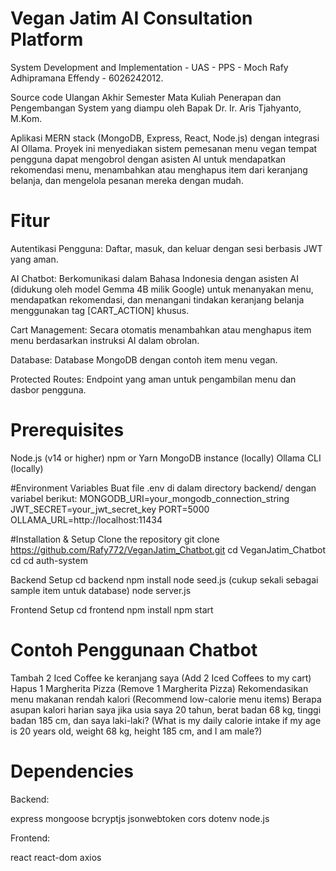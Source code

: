 # Vegan Jatim AI Consultation Platform
System Development and Implementation - UAS - PPS - Moch Rafy Adhipramana Effendy - 6026242012. 

Source code Ulangan Akhir Semester Mata Kuliah Penerapan dan Pengembangan System yang diampu oleh Bapak Dr. Ir. Aris Tjahyanto, M.Kom.

Aplikasi MERN stack (MongoDB, Express, React, Node.js) dengan integrasi AI Ollama. Proyek ini menyediakan sistem pemesanan menu vegan tempat pengguna dapat mengobrol dengan asisten AI untuk mendapatkan rekomendasi menu, menambahkan atau menghapus item dari keranjang belanja, dan mengelola pesanan mereka dengan mudah.

# Fitur
Autentikasi Pengguna:
Daftar, masuk, dan keluar dengan sesi berbasis JWT yang aman.

AI Chatbot:
Berkomunikasi dalam Bahasa Indonesia dengan asisten AI (didukung oleh model Gemma 4B milik Google) untuk menanyakan menu, mendapatkan rekomendasi, dan menangani tindakan keranjang belanja menggunakan tag [CART_ACTION] khusus.

Cart Management:
Secara otomatis menambahkan atau menghapus item menu berdasarkan instruksi AI dalam obrolan.

Database:
Database MongoDB dengan contoh item menu vegan.

Protected Routes:
Endpoint yang aman untuk pengambilan menu dan dasbor pengguna.

# Prerequisites
Node.js (v14 or higher)
npm or Yarn
MongoDB instance (locally)
Ollama CLI (locally)

#Environment Variables
Buat file .env di dalam directory backend/ dengan variabel berikut:
MONGODB_URI=your_mongodb_connection_string
JWT_SECRET=your_jwt_secret_key
PORT=5000
OLLAMA_URL=http://localhost:11434

#Installation & Setup
Clone the repository
git clone https://github.com/Rafy772/VeganJatim_Chatbot.git
cd VeganJatim_Chatbot
cd cd auth-system

Backend Setup
cd backend
npm install
node seed.js (cukup sekali sebagai sample item untuk database)
node server.js

Frontend Setup
cd frontend
npm install
npm start

# Contoh Penggunaan Chatbot
Tambah 2 Iced Coffee ke keranjang saya (Add 2 Iced Coffees to my cart)
Hapus 1 Margherita Pizza (Remove 1 Margherita Pizza)
Rekomendasikan menu makanan rendah kalori (Recommend low-calorie menu items)
Berapa asupan kalori harian saya jika usia saya 20 tahun, berat badan 68 kg, tinggi badan 185 cm, dan saya laki-laki? (What is my daily calorie intake if my age is 20 years old, weight 68 kg, height 185 cm, and I am male?)

# Dependencies

Backend:

express
mongoose
bcryptjs
jsonwebtoken
cors
dotenv
node.js

Frontend:

react
react-dom
axios
